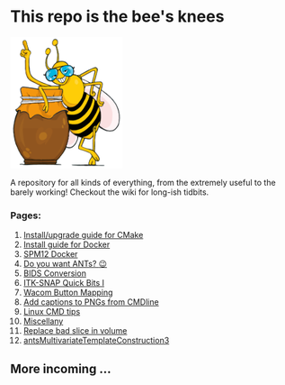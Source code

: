 # This repo is the bee's knees
<img src="https://github.com/srikash/TheBeesKnees/blob/main/imgs/the-bees-knees.svg" width="200">

A repository for all kinds of everything, from the extremely useful to the barely working! Checkout the wiki for long-ish tidbits.

### Pages:
1. [Install/upgrade guide for CMake](https://github.com/srikash/TheBeesKnees/wiki/Upgrade-CMake-version-on-Ubuntu)
2. [Install guide for Docker](https://github.com/srikash/TheBeesKnees/wiki/Installing-Docker-on-Ubuntu)
3. [SPM12 Docker](https://github.com/srikash/TheBeesKnees/wiki/Installing-SPM12-(dockerised))
4. [Do you want ANTs? :wink:](https://github.com/srikash/TheBeesKnees/wiki/Installing-Advanced-Normalization-Tools-(ANTs))
5. [BIDS Conversion](https://github.com/srikash/TheBeesKnees/wiki/Converting-DICOMs-to-BIDS-NIfTIs)
6. [ITK-SNAP Quick Bits I](https://github.com/srikash/TheBeesKnees/wiki/ITKSNAP-Quick-Bits-I)
7. [Wacom Button Mapping](https://github.com/srikash/TheBeesKnees/wiki/Configuring-Wacom-Pen&Touch-Buttons)
8. [Add captions to PNGs from CMDline](https://github.com/srikash/TheBeesKnees/wiki/cmdline-captions-to-PNGs)
9. [Linux CMD tips](https://github.com/srikash/TheBeesKnees/wiki/Linux-Crafts)
10. [Miscellany](https://github.com/srikash/TheBeesKnees/wiki/Miscellany)
11. [Replace bad slice in volume](https://github.com/srikash/TheBeesKnees/wiki/Replace-bad-slice)
12. [antsMultivariateTemplateConstruction3](https://github.com/srikash/TheBeesKnees/wiki/antsMultivariateTemplateConstruction3)

## More incoming ... 

